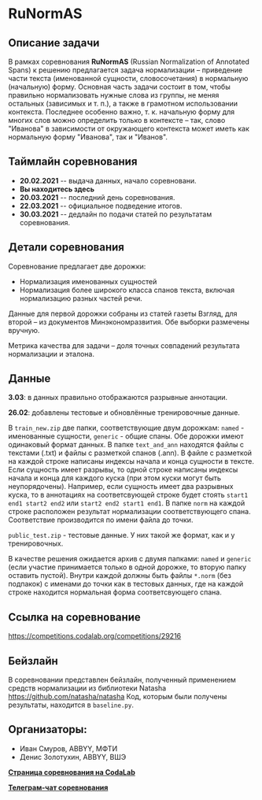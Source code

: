 # RuNormAS
## Описание задачи

В рамках соревнования **RuNormAS** (Russian Normalization of Annotated Spans) к решению предлагается задача нормализации – приведение части текста (именованной сущности, словосочетания) в нормальную (начальную) форму. Основная часть задачи состоит в том, чтобы правильно нормализовать нужные слова из группы, не меняя остальных (зависимых и т. п.), а также в грамотном использовании контекста. Последнее особенно важно, т. к. начальную форму для многих слов можно определить только в контексте – так, слово "Иванова" в зависимости от окружающего контекста может иметь как нормальную форму "Иванова", так и "Иванов".

## Таймлайн соревнования
* **20.02.2021** -- выдача данных, начало соревновани.
* **Вы находитесь здесь**
* **20.03.2021** --  последний день соревнования.
* **22.03.2021**  -- официальное подведение итогов.
* **30.03.2021** -- дедлайн по подачи статей по результатам соревнования.

## Детали соревнования

Соревнование предлагает две дорожки:
* Нормализация именованных сущностей
* Нормализация более широкого класса спанов текста, включая нормализацию разных частей речи.

Данные для первой дорожки собраны из статей газеты Взгляд, для второй – из документов Минэкономразвития. Обе выборки размечены вручную.

Метрика качества для задачи – доля точных совпадений результата нормализации и эталона.

## Данные

**3.03**: в данных правильно отображаются разрывные аннотации.

**26.02**: добавлены тестовые и обновлённые тренировочные данные.

В `train_new.zip` две папки, соответствующие двум дорожкам: `named` - именованные сущности, `generic` - общие спаны. Обе дорожки имеют одинаковый формат данных. В папке `text_and_ann` находятся файлы с текстами (.txt) и файлы с разметкой спанов (.ann). В файле с разметкой на каждой строке написаны индексы начала и конца сущности в тексте. Если сущность имеет разрывы, то одной строке написаны индексы начала и конца для каждого куска (при этом куски могут быть неупорядочены). Например, если сущность имеет два разрывных куска, то в аннотациях на соответсвующей строке будет стоять `start1 end1 start2 end2` или `start2 end2 start1 end1`. В папке `norm` на каждой строке расположен результат нормализации соответствующего спана. Соответствие производится по имени файла до точки.

`public_test.zip` - тестовые данные. У них такой же формат, как и у тренировочных.

В качестве решения ожидается архив с двумя папками: `named` и `generic` (если участие принимается только в одной дорожке, то вторую папку оставить пустой). Внутри каждой должны быть файлы `*.norm` (без подпакок) с именами до точки как в тестовых данных, где на каждой строке находится нормальная форма соответсвующего спана.

## Ссылка на соревнование 

https://competitions.codalab.org/competitions/29216

## Бейзлайн

В соревновании представлен бейзлайн, полученный применением средств нормализации из библиотеки Natasha https://github.com/natasha/natasha
Код, которым были получены результаты, находится в `baseline.py`.

## Организаторы:
* Иван Смуров, ABBYY, МФТИ
* Денис Золотухин, ABBYY, ВШЭ

[**Страница соревнования на CodaLab**](https://competitions.codalab.org/competitions/29216#learn_the_details)

[**Телеграм-чат соревнования**](https://t.me/RuNormAS)


